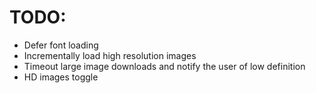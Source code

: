 
# TODO:
+ Defer font loading
+ Incrementally load high resolution images
+ Timeout large image downloads and notify the user of low definition
+ HD images toggle
